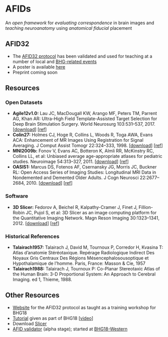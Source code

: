 # AFIDs

An *open framework* for *evaluating correspondence* in brain images and *teaching neuroanatomy* using *anatomical fiducial* placement

## AFID32
* The [AFID32 protocol](protocol.md) has been validated and used for teaching at a number of local and [BHG-related events](https://github.com/jclauneuro/BHG18_landmarkprotocol)
* A poster is available [here](INCFwebsite.com)
* Preprint coming soon

## Resources

### Open Datasets
* **Agile12v1.0:** Lau JC, MacDougall KW, Arango MF, Peters TM, Parrent AG, Khan AR: Ultra-High Field Template-Assisted Target Selection for Deep Brain Stimulation Surgery. World Neurosurg 103:531–537, 2017. [[download](https://www.nitrc.org/projects/deepbrain7t/)] [[ref](http://dx.doi.org/10.1016/j.wneu.2017.04.043)]
* **Colin27:** Holmes CJ, Hoge R, Collins L, Woods R, Toga AWA, Evans ACA: Enhancement of MR Images Using Registration for Signal Averaging. J Comput Assist Tomogr 22:324–333, 1998. [[download](http://nist.mni.mcgill.ca/?p=935)] [[ref](http://dx.doi.org/10.1097/00004728-199803000-00032)]
* **MNI2009b:** Fonov V, Evans AC, Botteron K, Almli RR, McKinstry RC, Collins LL, et al: Unbiased average age-appropriate atlases for pediatric studies. Neuroimage 54:313–327, 2011. [[download](http://www.bic.mni.mcgill.ca/ServicesAtlases/ICBM152NLin2009)] [[ref](http://dx.doi.org/10.1016/j.neuroimage.2010.07.033)]
* **OASIS1:** Marcus DS, Fotenos AF, Csernansky JG, Morris JC, Buckner RL: Open Access Series of Imaging Studies: Longitudinal MRI Data in Nondemented and Demented Older Adults. J Cogn Neurosci 22:2677–2684, 2010. [[download](https://www.oasis-brains.org)] [[ref](http://dx.doi.org/10.1162/jocn.2009.21407)]

### Software
* **3D Slicer:** Fedorov A, Beichel R, Kalpathy-Cramer J, Finet J, Fillion-Robin JC, Pujol S, et al: 3D Slicer as an image computing platform for the Quantitative Imaging Network. Magn Reson Imaging 30:1323–1341, 2012. [[download](https://www.slicer.org/)] [[ref](http://dx.doi.org/10.1016/j.mri.2012.05.001)]

### Historical References
* **Talairach1957:** Talairach J, David M, Tournoux P, Corredor H, Kvasina T: Atlas d’anatomie Stéréotaxique. Repérage Radiologique Indirect Des Noyaux Gris Centraux Des Régions Mésencephalosousoptique et Hypothalamique de l’homme. Paris, France: Masson & Cie, 1957
* **Talairach1988:** Talairach J, Tournoux P: Co-Planar Stereotaxic Atlas of the Human Brain: 3-D Proportional System: An Approach to Cerebral Imaging. ed 1, Thieme, 1988.

## Other Resources
* [Website](https://github.com/jclauneuro/BHG18_landmarkprotocol) for the AFID32 protocol as taught as a training workshop for BHG18
* [Tutorial](https://github.com/BrainhackWestern/BrainhackWestern.github.io/wiki/Tutorials) given as part of BHG18 [[video](https://www.youtube.com/watch?v=huGtd19_uiM)]
* Download [Slicer](https://www.slicer.org)
* [AFID validator](http://fidvalidator.pythonanywhere.com/vib1) (alpha stage); started at [BHG18-Western](https://github.com/BrainhackWestern/BrainhackWestern.github.io/wiki/projects#landmark-validator)
